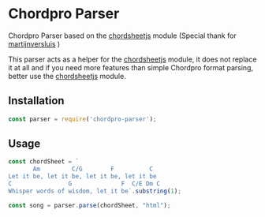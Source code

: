 # Chordpro Parser
Chordpro Parser based on the [chordsheetjs](https://www.npmjs.com/package/chordsheetjs "ChordSheeJS") module (Special thank for [martijnversluis](https://github.com/martijnversluis) )

This parser acts as a helper for the [chordsheetjs](https://www.npmjs.com/package/chordsheetjs "ChordSheeJS") module, it does not replace it at all and if you need more features than simple Chordpro format parsing, better use the [chordsheetjs](https://www.npmjs.com/package/chordsheetjs "ChordSheeJS") module.

## Installation

```javascript
const parser = require('chordpro-parser');
```

## Usage

```javascript
const chordSheet = `
       Am         C/G        F          C
Let it be, let it be, let it be, let it be
C                G              F  C/E Dm C
Whisper words of wisdom, let it be`.substring(1);

const song = parser.parse(chordSheet, "html");
```
